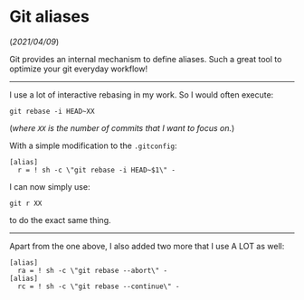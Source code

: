 # Git aliases
(_2021/04/09_)

Git provides an internal mechanism to define aliases.
Such a great tool to optimize your git everyday workflow!

---

I use a lot of interactive rebasing in my work. So I would often execute:
```
git rebase -i HEAD~XX
```
(_where `XX` is the number of commits that I want to focus on._)

With a simple modification to the `.gitconfig`:
```
[alias]
  r = ! sh -c \"git rebase -i HEAD~$1\" -
```

I can now simply use:
```
git r XX
```
to do the exact same thing.

---

Apart from the one above, I also added two more that I use A LOT as well:
```
[alias]
  ra = ! sh -c \"git rebase --abort\" -
[alias]
  rc = ! sh -c \"git rebase --continue\" -
```

